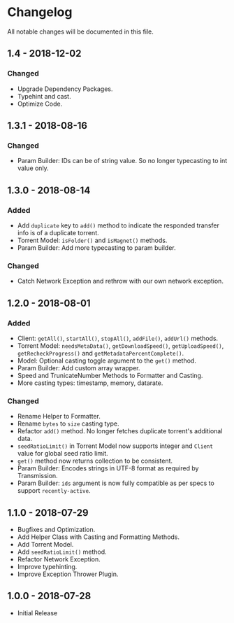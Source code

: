 # Changelog

All notable changes will be documented in this file.

## 1.4 - 2018-12-02

### Changed

- Upgrade Dependency Packages.
- Typehint and cast.
- Optimize Code.

## 1.3.1 - 2018-08-16

### Changed

- Param Builder: IDs can be of string value. So no longer typecasting to int value only.

## 1.3.0 - 2018-08-14

### Added

- Add `duplicate` key to `add()` method to indicate the responded transfer info is of a duplicate torrent.
- Torrent Model: `isFolder()` and `isMagnet()` methods.
- Param Builder: Add more typecasting to param builder.

### Changed

- Catch Network Exception and rethrow with our own network exception.

## 1.2.0 - 2018-08-01

### Added
- Client: `getAll()`, `startAll()`, `stopAll()`, `addFile()`, `addUrl()` methods.
- Torrent Model: `needsMetaData()`, `getDownloadSpeed()`, `getUploadSpeed()`, `getRecheckProgress()` and `getMetadataPercentComplete()`.
- Model: Optional casting toggle argument to the `get()` method.
- Param Builder: Add custom array wrapper.
- Speed and TrunicateNumber Methods to Formatter and Casting.
- More casting types: timestamp, memory, datarate.

### Changed
- Rename Helper to Formatter.
- Rename `bytes` to `size` casting type.
- Refactor `add()` method. No longer fetches duplicate torrent's additional data.
- `seedRatioLimit()` in Torrent Model now supports integer and `Client` value for global seed ratio limit.
- `get()` method now returns collection to be consistent.
- Param Builder: Encodes strings in UTF-8 format as required by Transmission.
- Param Builder: `ids` argument is now fully compatible as per specs to support `recently-active`.

## 1.1.0 - 2018-07-29

- Bugfixes and Optimization.
- Add Helper Class with Casting and Formatting Methods.
- Add Torrent Model.
- Add `seedRatioLimit()` method.
- Refactor Network Exception.
- Improve typehinting.
- Improve Exception Thrower Plugin.

## 1.0.0 - 2018-07-28

- Initial Release